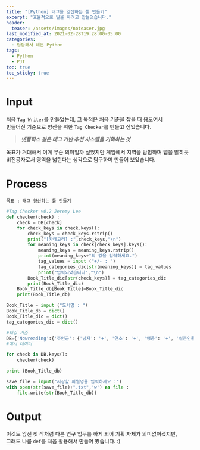 ```yaml
---
title: "[Python] 태그를 양산하는 툴 만들기"
excerpt: "효율적으로 일을 하려고 만들었습니다."
header:
  teaser: /assets/images/noteaser.jpg
last_modified_at: 2021-02-28T19:28:00-05:00
categories:
  - 답답해서 해본 Python
tags:
  - Python
  - PJT
toc: true
toc_sticky: true
---
```


Input
=====

처음 `Tag Writer`를 만들었는데, 그 목적은 처음 기준을 잡을 때 용도여서   
만들어진 기준으로 양산을 위한 `Tag Checker`를 만들고 싶었습니다.

> **_넷플릭스 같은 태그 기반 추천 시스템을 기획하는 것_**

목표가 거대해서 이게 무슨 의미일까 싶었지만 게임에서 지역을 탐험하며 맵을 밝히듯   
비전공자로서 영역을 넓힌다는 생각으로 탐구하며 만들어 보았습니다.


Process
=====
```
목표 : 태그 양산하는 툴 만들기
```
```python
#Tag Checker v0.2 Jeremy Lee
def checker(check) :
	check = DB[check]
	for check_keys in check.keys():
		check_keys = check_keys.rstrip()
		print("[카테고리] :",check_keys,"\n")
		for meaning_keys in check[check_keys].keys():
			meaning_keys = meaning_keys.rstrip()
			print(meaning_keys+"의 값을 입력하세요.")
			tag_values = input ("+/- : ")
			tag_categories_dic[str(meaning_keys)] = tag_values
			print("입력되었습니다","\n")
		Book_Title_dic[str(check_keys)] = tag_categories_dic
		print(Book_Title_dic)
	Book_Title_db[Book_Title]=Book_Title_dic
	print(Book_Title_db)

Book_Title = input ("도서명 : ")
Book_Title_db = dict()
Book_Title_dic = dict()
tag_categories_dic = dict()

#태깅 기준
DB={'Nowreading':{'주인공': {'남자': '+', '연소': '+', '영웅': '+', '실존인물': '-'}, '장르': {'우화': '-', '창작': '-', '신화': '-', '전설': '+', '개작': '+'}, '시대배경': {'고려': '-', '조선': '+', '근대': '-', '현대': '-'}, '공간배경': {'실내': '+', '건물': '+', '한옥': '+'}, '분위기': {'모험': '+', '명랑': '-', '과학': '-', '역사': '-', '순정': '-', '서정': '-', '가정': '-'}, '대상연령': {'1세': '-', '2세': '-', '3세': '-', '4세': '-', '5세': '-', '6세': '+', '7세': '+', '8세': '+', '9세': '+'}, '제작국가': {'한국': '+', '중국': '-', '미국': '-', '영국': '-', '스페인': '-'}}}
#예시 데이터

for check in DB.keys():
	checker(check)

print (Book_Title_db)

save_file = input("저장할 파일명을 입력하세요 :")
with open(str(save_file)+".txt",'w') as file :
    file.write(str(Book_Title_db))
```   


Output
=====
이것도 앞선 첫 작처럼 다른 연구 업무를 하게 되어 기획 자체가 의미없어졌지만,   
그래도 나름 `def`를 처음 활용해서 만들어 봤습니다. :)
